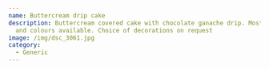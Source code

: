 ```yaml
---
name: Buttercream drip cake
description: Buttercream covered cake with chocolate ganache drip. Most sizes
  and colours available. Choice of decorations on request
image: /img/dsc_3061.jpg
category:
  - Generic
---
```

